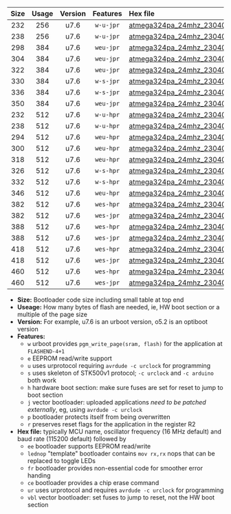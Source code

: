 |Size|Usage|Version|Features|Hex file|
|:-:|:-:|:-:|:-:|:--|
|232|256|u7.6|`w-u-jpr`|[atmega324pa_24mhz_230400bps_ur_vbl.hex](https://raw.githubusercontent.com/stefanrueger/urboot/main//atmega324pa_24mhz_230400bps_ur_vbl.hex)|
|238|256|u7.6|`w-u-jpr`|[atmega324pa_24mhz_230400bps_lednop_ur_vbl.hex](https://raw.githubusercontent.com/stefanrueger/urboot/main//atmega324pa_24mhz_230400bps_lednop_ur_vbl.hex)|
|298|384|u7.6|`weu-jpr`|[atmega324pa_24mhz_230400bps_ee_ur_vbl.hex](https://raw.githubusercontent.com/stefanrueger/urboot/main//atmega324pa_24mhz_230400bps_ee_ur_vbl.hex)|
|304|384|u7.6|`weu-jpr`|[atmega324pa_24mhz_230400bps_ee_lednop_ur_vbl.hex](https://raw.githubusercontent.com/stefanrueger/urboot/main//atmega324pa_24mhz_230400bps_ee_lednop_ur_vbl.hex)|
|322|384|u7.6|`weu-jpr`|[atmega324pa_24mhz_230400bps_ee_lednop_fr_ur_vbl.hex](https://raw.githubusercontent.com/stefanrueger/urboot/main//atmega324pa_24mhz_230400bps_ee_lednop_fr_ur_vbl.hex)|
|330|384|u7.6|`w-s-jpr`|[atmega324pa_24mhz_230400bps_vbl.hex](https://raw.githubusercontent.com/stefanrueger/urboot/main//atmega324pa_24mhz_230400bps_vbl.hex)|
|336|384|u7.6|`w-s-jpr`|[atmega324pa_24mhz_230400bps_lednop_vbl.hex](https://raw.githubusercontent.com/stefanrueger/urboot/main//atmega324pa_24mhz_230400bps_lednop_vbl.hex)|
|350|384|u7.6|`weu-jpr`|[atmega324pa_24mhz_230400bps_ee_lednop_fr_ce_ur_vbl.hex](https://raw.githubusercontent.com/stefanrueger/urboot/main//atmega324pa_24mhz_230400bps_ee_lednop_fr_ce_ur_vbl.hex)|
|232|512|u7.6|`w-u-hpr`|[atmega324pa_24mhz_230400bps_ur.hex](https://raw.githubusercontent.com/stefanrueger/urboot/main//atmega324pa_24mhz_230400bps_ur.hex)|
|238|512|u7.6|`w-u-hpr`|[atmega324pa_24mhz_230400bps_lednop_ur.hex](https://raw.githubusercontent.com/stefanrueger/urboot/main//atmega324pa_24mhz_230400bps_lednop_ur.hex)|
|294|512|u7.6|`weu-hpr`|[atmega324pa_24mhz_230400bps_ee_ur.hex](https://raw.githubusercontent.com/stefanrueger/urboot/main//atmega324pa_24mhz_230400bps_ee_ur.hex)|
|300|512|u7.6|`weu-hpr`|[atmega324pa_24mhz_230400bps_ee_lednop_ur.hex](https://raw.githubusercontent.com/stefanrueger/urboot/main//atmega324pa_24mhz_230400bps_ee_lednop_ur.hex)|
|318|512|u7.6|`weu-hpr`|[atmega324pa_24mhz_230400bps_ee_lednop_fr_ur.hex](https://raw.githubusercontent.com/stefanrueger/urboot/main//atmega324pa_24mhz_230400bps_ee_lednop_fr_ur.hex)|
|326|512|u7.6|`w-s-hpr`|[atmega324pa_24mhz_230400bps.hex](https://raw.githubusercontent.com/stefanrueger/urboot/main//atmega324pa_24mhz_230400bps.hex)|
|332|512|u7.6|`w-s-hpr`|[atmega324pa_24mhz_230400bps_lednop.hex](https://raw.githubusercontent.com/stefanrueger/urboot/main//atmega324pa_24mhz_230400bps_lednop.hex)|
|346|512|u7.6|`weu-hpr`|[atmega324pa_24mhz_230400bps_ee_lednop_fr_ce_ur.hex](https://raw.githubusercontent.com/stefanrueger/urboot/main//atmega324pa_24mhz_230400bps_ee_lednop_fr_ce_ur.hex)|
|382|512|u7.6|`wes-hpr`|[atmega324pa_24mhz_230400bps_ee.hex](https://raw.githubusercontent.com/stefanrueger/urboot/main//atmega324pa_24mhz_230400bps_ee.hex)|
|382|512|u7.6|`wes-jpr`|[atmega324pa_24mhz_230400bps_ee_vbl.hex](https://raw.githubusercontent.com/stefanrueger/urboot/main//atmega324pa_24mhz_230400bps_ee_vbl.hex)|
|388|512|u7.6|`wes-hpr`|[atmega324pa_24mhz_230400bps_ee_lednop.hex](https://raw.githubusercontent.com/stefanrueger/urboot/main//atmega324pa_24mhz_230400bps_ee_lednop.hex)|
|388|512|u7.6|`wes-jpr`|[atmega324pa_24mhz_230400bps_ee_lednop_vbl.hex](https://raw.githubusercontent.com/stefanrueger/urboot/main//atmega324pa_24mhz_230400bps_ee_lednop_vbl.hex)|
|418|512|u7.6|`wes-hpr`|[atmega324pa_24mhz_230400bps_ee_lednop_fr.hex](https://raw.githubusercontent.com/stefanrueger/urboot/main//atmega324pa_24mhz_230400bps_ee_lednop_fr.hex)|
|418|512|u7.6|`wes-jpr`|[atmega324pa_24mhz_230400bps_ee_lednop_fr_vbl.hex](https://raw.githubusercontent.com/stefanrueger/urboot/main//atmega324pa_24mhz_230400bps_ee_lednop_fr_vbl.hex)|
|460|512|u7.6|`wes-hpr`|[atmega324pa_24mhz_230400bps_ee_lednop_fr_ce.hex](https://raw.githubusercontent.com/stefanrueger/urboot/main//atmega324pa_24mhz_230400bps_ee_lednop_fr_ce.hex)|
|460|512|u7.6|`wes-jpr`|[atmega324pa_24mhz_230400bps_ee_lednop_fr_ce_vbl.hex](https://raw.githubusercontent.com/stefanrueger/urboot/main//atmega324pa_24mhz_230400bps_ee_lednop_fr_ce_vbl.hex)|

- **Size:** Bootloader code size including small table at top end
- **Useage:** How many bytes of flash are needed, ie, HW boot section or a multiple of the page size
- **Version:** For example, u7.6 is an urboot version, o5.2 is an optiboot version
- **Features:**
  + `w` urboot provides `pgm_write_page(sram, flash)` for the application at `FLASHEND-4+1`
  + `e` EEPROM read/write support
  + `u` uses urprotocol requiring `avrdude -c urclock` for programming
  + `s` uses skeleton of STK500v1 protocol; `-c urclock` and `-c arduino` both work
  + `h` hardware boot section: make sure fuses are set for reset to jump to boot section
  + `j` vector bootloader: uploaded applications *need to be patched externally*, eg, using `avrdude -c urclock`
  + `p` bootloader protects itself from being overwritten
  + `r` preserves reset flags for the application in the register R2
- **Hex file:** typically MCU name, oscillator frequency (16 MHz default) and baud rate (115200 default) followed by
  + `ee` bootloader supports EEPROM read/write
  + `lednop` "template" bootloader contains `mov rx,rx` nops that can be replaced to toggle LEDs
  + `fr` bootloader provides non-essential code for smoother error handing
  + `ce` bootloader provides a chip erase command
  + `ur` uses urprotocol and requires `avrdude -c urclock` for programming
  + `vbl` vector bootloader: set fuses to jump to reset, not the HW boot section

